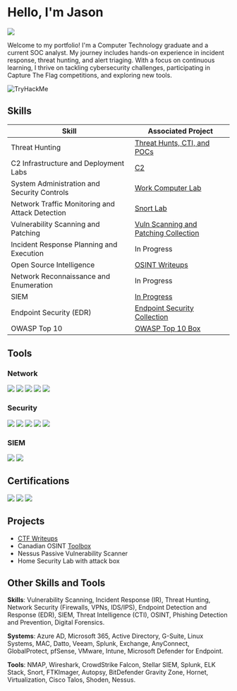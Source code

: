 # Hello, I'm Jason
<a href="https://linkedin.com/in/jason-colborne-473b861b5"><img src="https://img.shields.io/badge/-LinkedIn-0072b1?&style=for-the-badge&logo=linkedin&logoColor=white" /></a>


Welcome to my portfolio! I'm a Computer Technology graduate and a current SOC analyst. 
My journey includes hands-on experience in incident response, threat hunting, and alert triaging. 
With a focus on continuous learning, I thrive on tackling cybersecurity challenges, participating in Capture The Flag competitions, and exploring new tools.

![TryHackMe](https://tryhackme-badges.s3.amazonaws.com/Nighttimedata.png)

## Skills

| Skill                                         | Associated Project         |
|-----------------------------------------------|----------------------------|
| Threat Hunting          | <a href="https://github.com/S3V3N11S/Threat-Intelligence-and-Hunts/tree/main">Threat Hunts, CTI, and POCs</a>|
| C2 Infrastructure and Deployment Labs          | <a href="https://github.com/S3V3N11S/C2-Labs/blob/main/SliverC2-Initial_Test.md">C2</a>|
| System Administration and Security Controls          | <a href="https://github.com/S3V3N11S/ComputerLab">Work Computer Lab</a>|
| Network Traffic Monitoring and Attack Detection | <a href="https://github.com/S3V3N11S/Network-Security-and-Analysis-Collection/blob/main/Snort%20THM.md">Snort Lab</a>|
| Vulnerability Scanning and Patching         | <a href="https://github.com/S3V3N11S/Vulnerability-Scanning-and-Patching">Vuln Scanning and Patching Collection</a>|
| Incident Response Planning and Execution      | In Progress|
| Open Source Intelligence                  | <a href="https://github.com/S3V3N11S/OSINT-Writeups">OSINT Writeups</a> |
| Network Reconnaissance and Enumeration | In Progress|
| SIEM                  | <a href="">In Progress</a> |
| Endpoint Security (EDR)                  | <a href="https://github.com/S3V3N11S/Endpoint-Security-Collection">Endpoint Security Collection</a> |
| OWASP Top 10                  | <a href="https://github.com/S3V3N11S/OWASP-Top-10/blob/main/owasp10Writeup.md">OWASP Top 10 Box</a> |

## Tools

### Network
<div>
    <img src="https://img.shields.io/badge/-Wireshark-1679A7?&style=for-the-badge&logo=Wireshark&logoColor=white" />
    <img src="https://img.shields.io/badge/Microsoft_Azure-0089D6?style=for-the-badge&logo=microsoft-azure&logoColor=white" />
    <img src="https://img.shields.io/badge/Burp%20Suite-F63?style=for-the-badge&logo=burpsuite&logoColor=white" />
    <img src="https://img.shields.io/badge/NMAP-green?style=for-the-badge&logo=nmap&logoColor=white" />
    <img src="https://img.shields.io/badge/Snort-grey?style=for-the-badge&logo=snort&logoColor=red" />

</div>

###  Security
<div>
    <img src="https://img.shields.io/badge/-Microsoft_Defender_for_Endpoint-00A4EF?&style=for-the-badge&logo=Microsoft&logoColor=white" />        
    <img src="https://img.shields.io/badge/Nessus-green?style=for-the-badge&logo=tenable&logoColor=white" />
    <img src="https://img.shields.io/badge/Metasploit-green?style=for-the-badge&logo=metasploit&logoColor=white" />
    <img src="https://img.shields.io/badge/YARA-blue?style=for-the-badge&logo=yara&logoColor=white" />
    <img src="https://img.shields.io/badge/Wazuh-Security%20Monitoring-orange?style=for-the-badge&logo=wazuh&logoColor=white" />

   
</div>

### SIEM
<div>
    <img src="https://img.shields.io/badge/-Microsoft_Sentinel-0078D4?&style=for-the-badge&logo=Microsoft&logoColor=white" />
    <img src="https://img.shields.io/badge/-Splunk-000000?&style=for-the-badge&logo=Splunk&logoColor=white" />
   
</div>

## Certifications
<div>
<img src="https://img.shields.io/badge/Google%20Cyber%20Security%20Certificate-red?style=for-the-badge&logo=google" />
<img src="https://img.shields.io/badge/Cisco%20Cyber%20Security%20Foundations-blue?style=for-the-badge&logo=cisco" />
<img src="https://img.shields.io/badge/Cisco%20Cyber%20Security%20Essentials-green?style=for-the-badge&logo=cisco" />

</div>

## Projects
- <a href="https://github.com/S3V3N11S/Capture-The-Flags">CTF Writeups</a>
- Canadian OSINT <a href="https://github.com/S3V3N11S/Canadian-OSINT-">Toolbox</a> 
- Nessus Passive Vulnerability Scanner 
- Home Security Lab with attack box


## Other Skills and Tools
**Skills**: Vulnerability Scanning, Incident Response (IR), Threat Hunting, Network Security (Firewalls, VPNs, IDS/IPS), Endpoint Detection and Response (EDR), SIEM, Threat Intelligence (CTI), OSINT, Phishing Detection and Prevention, Digital Forensics.

**Systems**: Azure AD, Microsoft 365, Active Directory, G-Suite, Linux Systems, MAC, Datto, Veeam, Splunk, Exchange, AnyConnect, GlobalProtect, pfSense, VMware, Intune, Microsoft Defender for Endpoint.

**Tools**: NMAP, Wireshark, CrowdStrike Falcon, Stellar SIEM, Splunk, ELK Stack, Snort, FTKImager, Autopsy, BitDefender Gravity Zone, Hornet, Virtualization, Cisco Talos, Shoden, Nessus. 
